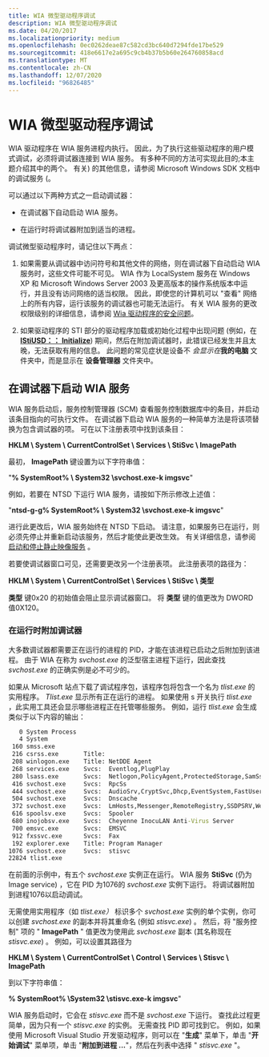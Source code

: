 ```yaml
---
title: WIA 微型驱动程序调试
description: WIA 微型驱动程序调试
ms.date: 04/20/2017
ms.localizationpriority: medium
ms.openlocfilehash: 0ec0262deae87c582cd3bc640d7294fde17be529
ms.sourcegitcommit: 418e6617e2a695c9cb4b37b5b60e264760858acd
ms.translationtype: MT
ms.contentlocale: zh-CN
ms.lasthandoff: 12/07/2020
ms.locfileid: "96826485"
---
```

# <a name="wia-minidriver-debugging"></a>WIA 微型驱动程序调试

WIA 驱动程序在 WIA 服务进程内执行。 因此，为了执行这些驱动程序的用户模式调试，必须将调试器连接到 WIA 服务。 有多种不同的方法可实现此目的;本主题介绍其中的两个。 有关) 的其他信息，请参阅 Microsoft Windows SDK 文档中的调试服务 (。

可以通过以下两种方式之一启动调试器：

- 在调试器下自动启动 WIA 服务。

- 在运行时将调试器附加到适当的进程。

调试微型驱动程序时，请记住以下两点：

1. 如果需要从调试器中访问符号和其他文件的网络，则在调试器下自动启动 WIA 服务时，这些文件可能不可见。 WIA 作为 LocalSystem 服务在 Windows XP 和 Microsoft Windows Server 2003 及更高版本的操作系统版本中运行，并且没有访问网络的适当权限。 因此，即使您的计算机可以 "查看" 网络上的所有内容，运行该服务的调试器也可能无法运行。 有关 WIA 服务的更改权限级别的详细信息，请参阅 [Wia 驱动程序的安全问题](security-issues-for-wia-drivers.md)。

1. 如果驱动程序的 STI 部分的驱动程序加载或初始化过程中出现问题 (例如，在 [**IStiUSD：： Initialize**](/windows-hardware/drivers/ddi/stiusd/nf-stiusd-istiusd-initialize)) 期间，然后在附加调试器时，此错误已经发生并且太晚，无法获取有用的信息。 此问题的常见症状是设备不 *会显示在***我的电脑** 文件夹中，而是显示在 **设备管理器** 文件夹中。

## <a name="starting-the-wia-service-under-a-debugger"></a>在调试器下启动 WIA 服务

WIA 服务启动后，服务控制管理器 (SCM) 查看服务控制数据库中的条目，并启动该条目指向的可执行文件。 在调试器下启动 WIA 服务的一种简单方法是将该项替换为包含调试器的项。 可在以下注册表项中找到该条目：

**HKLM \\ System \\ CurrentControlSet \\ Services \\ StiSvc \\ ImagePath**

最初， **ImagePath** 键设置为以下字符串值：

"**% SystemRoot% \\ System32 \\svchost.exe-k imgsvc**"

例如，若要在 NTSD 下运行 WIA 服务，请按如下所示修改上述值：

"**ntsd-g-g% SystemRoot% \\ System32 \\svchost.exe-k imgsvc**"

进行此更改后，WIA 服务始终在 NTSD 下启动。 请注意，如果服务已在运行，则必须先停止并重新启动该服务，然后才能使此更改生效。 有关详细信息，请参阅 [启动和停止静止映像服务](starting-and-stopping-the-still-image-service.md) 。

若要使调试器窗口可见，还需要更改另一个注册表项。 此注册表项的路径为：

**HKLM \\ System \\ CurrentControlSet \\ Services \\ StiSvc \\ 类型**

**类型** 键0x20 的初始值会阻止显示调试器窗口。 将 **类型** 键的值更改为 DWORD 值0X120。

### <a name="attaching-the-debugger-at-run-time"></a>在运行时附加调试器

大多数调试器都需要正在运行的进程的 PID，才能在该进程已启动之后附加到该进程。 由于 WIA 在称为 *svchost.exe* 的泛型宿主进程下运行，因此查找 *svchost.exe* 的正确实例是必不可少的。

如果从 Microsoft 站点下载了调试程序包，该程序包将包含一个名为 *tlist.exe* 的实用程序。 *Tlist.exe* 显示所有正在运行的进程。 如果使用 s 开关执行 *tlist.exe* ，此实用工具还会显示哪些进程正在托管哪些服务。 例如，运行 *tlist.exe* 会生成类似于以下内容的输出：

```cmd
   0 System Process
   4 System
 160 smss.exe
 216 csrss.exe       Title:
 208 winlogon.exe    Title: NetDDE Agent
 268 services.exe    Svcs:  Eventlog,PlugPlay
 280 lsass.exe       Svcs:  Netlogon,PolicyAgent,ProtectedStorage,SamSs
 416 svchost.exe     Svcs:  RpcSs
 444 svchost.exe     Svcs:  AudioSrv,CryptSvc,Dhcp,EventSystem,FastUserSwitching,CompatibilityServices,helpsvc,Irmon,lanmanserver,lanmanworkstation,Netman,Nla,Schedule,SENS,ShellHWDetection,srservice,TapiSrv,TermService,ThemeService,uploadmgr,W32Time,winmgmt,WmdmPmSp
 504 svchost.exe     Svcs:  Dnscache
 372 svchost.exe     Svcs:  LmHosts,Messenger,RemoteRegistry,SSDPSRV,WebClient
 616 spoolsv.exe     Svcs:  Spooler
 680 inojobsv.exe    Svcs:  Cheyenne InocuLAN Anti-Virus Server
 700 emsvc.exe       Svcs:  EMSVC
 912 fxssvc.exe      Svcs:  Fax
 192 explorer.exe    Title: Program Manager
1076 svchost.exe     Svcs:  stisvc
22824 tlist.exe
```

在前面的示例中，有五个 *svchost.exe* 实例正在运行。 WIA 服务 **StiSvc** (仍为 Image service) ，它在 PID 为1076的 *svchost.exe* 实例下运行。 将调试器附加到进程1076以启动调试。

无需使用实用程序（如 *tlist.exe）* 标识多个 *svchost.exe* 实例的单个实例，你可以创建 *svchost.exe* 的副本并将其重命名 (例如 *stisvc.exe*) 。 然后，将 "服务控制" 项的 " **ImagePath** " 值更改为使用此 *svchost.exe* 副本 (其名称现在 *stisvc.exe*) 。 例如，可以设置其路径为

**HKLM \\ System \\ CurrentControlSet \\ Control \\ Services \\ Stisvc \\ ImagePath**

到以下字符串值：

**% SystemRoot% \\System32 \\stisvc.exe-k imgsvc**"

WIA 服务启动时，它会在 *stisvc.exe* 而不是 *svchost.exe* 下运行。 查找此过程更简单，因为只有一个 *stisvc.exe* 的实例。 无需查找 PID 即可找到它。 例如，如果使用 Microsoft Visual Studio 开发驱动程序，则可以在 "**生成**" 菜单下，单击 "**开始调试**" 菜单项，单击 "**附加到进程 ...**"，然后在列表中选择 " *stisvc.exe* "。
